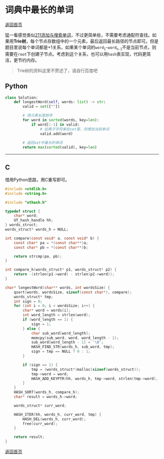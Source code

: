<!--
 * @Author: Hiseh
 * @Date: 2019-10-11 10:40:23
 * @LastEditors: Hiseh
 * @LastEditTime: 2019-10-22 15:31:58
 * @Description: 
 -->
# 词典中最长的单词
[返回首页](../README.md)

猛一看感觉类似[211添加与搜索单词](./211_add_and_search_word.md)，不过更简单些，不需要考虑通配符查找。如果用**Trie树**，每个节点存数组中的一个元素，最后返回最长路径的节点即可。但是题目里说每个单词都是+1关系，如果某个单词的`word`<sub>`1`</sub>`~word`<sub>`n-1`</sub>不是当前节点，则需要在`root`下创建子节点。考虑到这个关系，也可以用`hash`表实现，代码更简洁，更节约内存。

> Trie树的资料这里不赘述了，请自行百度吧
## Python
```python
class Solution:
    def longestWord(self, words: list) -> str:
        valid = set([""])

        # 用元素长度排序
        for word in sorted(words, key=len):
            if word[:-1] in valid:
                # 如果子字符串在set里，则增加当前单词
                valid.add(word)
        
        # 返回set中最长的单词
        return max(sorted(valid), key=len)
```
---

## C
借用Python思路，用C重写即可。
```c
#include <stdlib.h>
#include <string.h>

#include "uthash.h"

typedef struct {
    char* word;
    UT_hash_handle hh;
} words_struct;
words_struct* words_h = NULL;

int compare(const void* a, const void* b) {
    const char* pa = *(const char**)a;
    const char* pb = *(const char**)b;

    return strcmp(pa, pb);
}

int compare_h(words_struct* p1, words_struct* p2) {
    return -(strlen(p1->word) - strlen(p2->word));
}

char* longestWord(char** words, int wordsSize) {
    qsort(words, wordsSize, sizeof(const char*), compare);
    words_struct* tmp;
    int sign = 0;
    for (int i = 0; i < wordsSize; i++) {
        char* word = words[i];
        int word_length = strlen(word);
        if (word_length == 1) {
            sign = 1;
        } else {
            char sub_word[word_length];
            memcpy(sub_word, word, word_length - 1);
            sub_word[word_length - 1] = '\0';
            HASH_FIND_STR(words_h, sub_word, tmp);
            sign = tmp == NULL ? 0 : 1;
        }

        if (sign == 1) {
            tmp = (words_struct*)malloc(sizeof(words_struct));
            tmp->word = word;
            HASH_ADD_KEYPTR(hh, words_h, tmp->word, strlen(tmp->word), tmp);
        }
    }
    HASH_SORT(words_h, compare_h);
    char* result = words_h->word;

    words_struct* curr_word;

    HASH_ITER(hh, words_h, curr_word, tmp) {
        HASH_DEL(words_h, curr_word);
        free(curr_word);
    }

    return result;
}
```
[返回首页](../README.md)